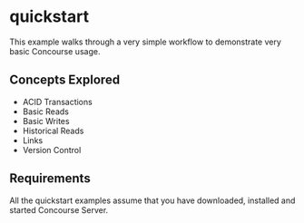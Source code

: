 # quickstart
This example walks through a very simple workflow to demonstrate very basic Concourse usage.

## Concepts Explored
* ACID Transactions
* Basic Reads
* Basic Writes
* Historical Reads
* Links
* Version Control

## Requirements
All the quickstart examples assume that you have downloaded, installed and started Concourse Server.
